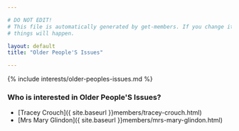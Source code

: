 ```yaml
---

# DO NOT EDIT!
# This file is automatically generated by get-members. If you change it, bad
# things will happen.

layout: default
title: "Older People'S Issues"

---
```


{% include interests/older-peoples-issues.md %}

### Who is interested in Older People'S Issues?


* [Tracey Crouch]({ site.baseurl }}members/tracey-crouch.html)
* [Mrs Mary Glindon]({ site.baseurl }}members/mrs-mary-glindon.html)
